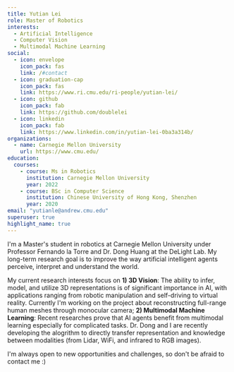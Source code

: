 ```yaml
---
title: Yutian Lei
role: Master of Robotics
interests:
  - Artificial Intelligence
  - Computer Vision
  - Multimodal Machine Learning
social:
  - icon: envelope
    icon_pack: fas
    link: /#contact
  - icon: graduation-cap
    icon_pack: fas
    link: https://www.ri.cmu.edu/ri-people/yutian-lei/
  - icon: github
    icon_pack: fab
    link: https://github.com/doublelei
  - icon: linkedin
    icon_pack: fab
    link: https://www.linkedin.com/in/yutian-lei-0ba3a314b/
organizations:
  - name: Carnegie Mellon University
    url: https://www.cmu.edu/
education:
  courses:
    - course: Ms in Robotics
      institution: Carnegie Mellon University
      year: 2022
    - course: BSc in Computer Science
      institution: Chinese University of Hong Kong, Shenzhen
      year: 2020
email: "yutianle@andrew.cmu.edu"
superuser: true
highlight_name: true
---
```

I'm a Master's student in robotics at Carnegie Mellon University under Professor Fernando la Torre and Dr. Dong Huang at the DeLight Lab. My long-term research goal is to improve the way artificial intelligent agents perceive, interpret and understand the world.

My current research interests focus on **1) 3D Vision**: The ability to infer, model, and utilize 3D representations is of significant importance in AI, with applications ranging from robotic manipulation and self-driving to virtual reality. Currently I'm working on the project about reconstructing full-range human meshes through monocular camera; **2) Multimodal Machine Learning**: Recent researches prove that AI agents benefit from multimodal learning especially for complicated tasks. Dr. Dong and I are recently developing the alogrithm to directly transfer representation and knowledge between modalities (from Lidar, WiFi, and infrared to RGB images). 

I'm always open to new opportunities and challenges, so don't be afraid to contact me :)